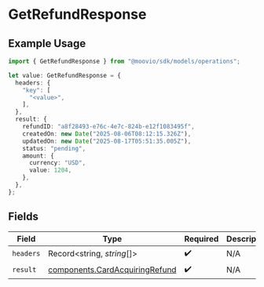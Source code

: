 # GetRefundResponse

## Example Usage

```typescript
import { GetRefundResponse } from "@moovio/sdk/models/operations";

let value: GetRefundResponse = {
  headers: {
    "key": [
      "<value>",
    ],
  },
  result: {
    refundID: "a8f28493-e76c-4e7c-824b-e12f1083495f",
    createdOn: new Date("2025-08-06T08:12:15.326Z"),
    updatedOn: new Date("2025-08-17T05:51:35.005Z"),
    status: "pending",
    amount: {
      currency: "USD",
      value: 1204,
    },
  },
};
```

## Fields

| Field                                                                            | Type                                                                             | Required                                                                         | Description                                                                      |
| -------------------------------------------------------------------------------- | -------------------------------------------------------------------------------- | -------------------------------------------------------------------------------- | -------------------------------------------------------------------------------- |
| `headers`                                                                        | Record<string, *string*[]>                                                       | :heavy_check_mark:                                                               | N/A                                                                              |
| `result`                                                                         | [components.CardAcquiringRefund](../../models/components/cardacquiringrefund.md) | :heavy_check_mark:                                                               | N/A                                                                              |